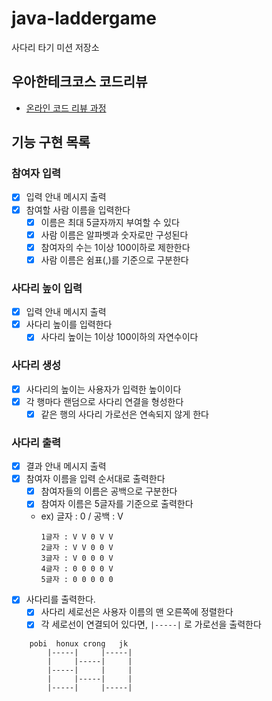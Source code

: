 # java-laddergame

사다리 타기 미션 저장소

## 우아한테크코스 코드리뷰

- [온라인 코드 리뷰 과정](https://github.com/woowacourse/woowacourse-docs/blob/master/maincourse/README.md)



## 기능 구현 목록

### 참여자 입력
- [x] 입력 안내 메시지 출력
- [x] 참여할 사람 이름을 입력한다
  - [x] 이름은 최대 5글자까지 부여할 수 있다
  - [x] 사람 이름은 알파벳과 숫자로만 구성된다
  - [x] 참여자의 수는 1이상 100이하로 제한한다
  - [x] 사람 이름은 쉼표(,)를 기준으로 구분한다

### 사다리 높이 입력
- [x] 입력 안내 메시지 출력
- [x] 사다리 높이를 입력한다
  - [x] 사다리 높이는 1이상 100이하의 자연수이다

### 사다리 생성
- [x] 사다리의 높이는 사용자가 입력한 높이이다
- [x] 각 행마다 랜덤으로 사다리 연결을 형성한다
  - [x] 같은 행의 사다리 가로선은 연속되지 않게 한다

### 사다리 출력
- [x] 결과 안내 메시지 출력
- [x] 참여자 이름을 입력 순서대로 출력한다
  - [x] 참여자들의 이름은 공백으로 구분한다 
  - [x] 참여자 이름은 5글자를 기준으로 출력한다
  - ex) 글자 : 0 / 공백 : V
    ```
    1글자 : V V 0 V V
    2글자 : V V 0 0 V
    3글자 : V 0 0 0 V
    4글자 : 0 0 0 0 V
    5글자 : 0 0 0 0 0
    ```
- [x] 사다리를 출력한다.
  - [x] 사다리 세로선은 사용자 이름의 맨 오른쪽에 정렬한다
  - [x] 각 세로선이 연결되어 있다면, `|-----|` 로 가로선을 출력한다

```
    pobi  honux crong   jk 
        |-----|     |-----|
        |     |-----|     |
        |-----|     |     |
        |     |-----|     |
        |-----|     |-----|
```
